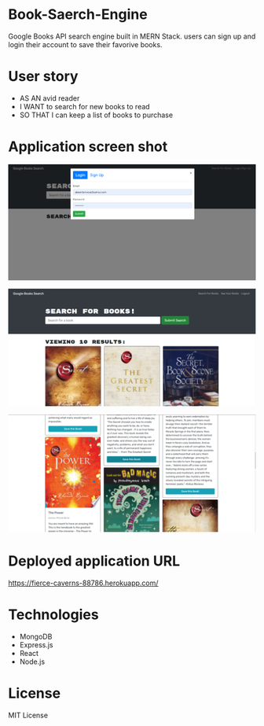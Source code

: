 # Book-Saerch-Engine

Google Books API search engine built in MERN Stack.  users can sign up and login their account to save their favorive books. 

# User story

- AS AN avid reader
- I WANT to search for new books to read
- SO THAT I can keep a list of books to purchase

# Application screen shot

![](client\src\assets\images\Screenshot(12).png)

![](client\src\assets\images\Screenshot(13).png)

![](client\src\assets\images\Screenshot(14).png)



# Deployed application URL

 https://fierce-caverns-88786.herokuapp.com/

# Technologies

- MongoDB
- Express.js
- React
- Node.js


# License
MIT License